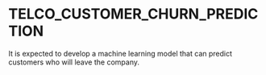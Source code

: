 # TELCO_CUSTOMER_CHURN_PREDICTION
 It is expected to develop a machine learning model that can predict customers who will leave the company.
